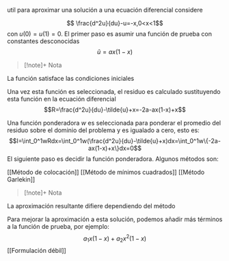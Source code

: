 util para aproximar una solución a una ecuación diferencial considere

$$ \frac{d^2u}{du}-u=-x,0<x<1$$
con $u(0)=u(1)=0$.
El primer paso es asumir una función de prueba con constantes desconocidas
$$\tilde{u}=ax(1-x)$$
> [!note]+ Nota
> 
La función satisface las condiciones iniciales

Una vez esta función es seleccionada, el residuo es calculado sustituyendo esta función en la ecuación diferencial 
$$R=\frac{d^2u}{du}-\tilde{u}+x=-2a-ax(1-x)+x$$

Una función ponderadora $w$ es seleccionada para ponderar el promedio del residuo sobre el dominio del problema y es igualado a cero, esto es:
$$I=\int_0^1wRdx=\int_0^1w(\frac{d^2u}{du}-\tilde{u}+x)dx=\int_0^1w\{-2a-ax(1-x)+x\}dx=0$$
El siguiente paso es decidir la función ponderadora. Algunos métodos son:

[[Método de colocación]]
[[Método de mínimos cuadrados]]
[[Método Garlekin]]

> [!note]+ Nota
> 
La aproximación resultante difiere dependiendo del método

Para mejorar la aproximación a esta solución, podemos añadir más términos a la función de prueba, por ejemplo:
$$a_1x(1-x)+a_2x^2(1-x)$$
[[Formulación débil]]